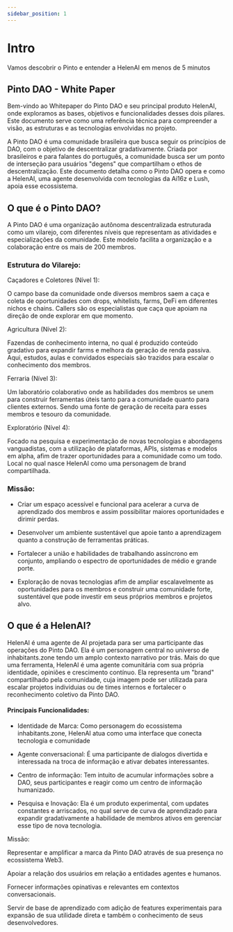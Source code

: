 ```yaml
---
sidebar_position: 1
---
```


# Intro

Vamos descobrir o Pinto e entender a HelenAI em menos de 5 minutos

## Pinto DAO - White Paper

Bem-vindo ao Whitepaper do Pinto DAO e seu principal produto HelenAI, onde exploramos as bases, objetivos e funcionalidades desses dois pilares. Este documento serve como uma referência técnica para compreender a visão, as estruturas e as tecnologias envolvidas no projeto.

A Pinto DAO é uma comunidade brasileira que busca seguir os princípios de DAO, com o objetivo de descentralizar gradativamente. Criada por brasileiros e para falantes do português, a comunidade busca ser um ponto de interseção para usuários "degens" que compartilham o ethos de descentralização. Este documento detalha como o Pinto DAO opera e como a HelenAI, uma agente desenvolvida com tecnologias da Ai16z e Lush, apoia esse ecossistema.

## O que é o Pinto DAO?

A Pinto DAO é uma organização autônoma descentralizada estruturada como um vilarejo, com diferentes níveis que representam as atividades e especializações da comunidade. Este modelo facilita a organização e a colaboração entre os mais de 200 membros.

### Estrutura do Vilarejo:

Caçadores e Coletores (Nível 1):

O campo base da comunidade onde diversos membros saem a caça e coleta de oportunidades com drops, whitelists, farms, DeFi em diferentes nichos e chains. Callers são os especialistas que caça que apoiam na direção de onde explorar em que momento.

Agricultura (Nível 2):

Fazendas de conhecimento interna, no qual é produzido conteúdo gradativo para expandir farms e melhora da geração de renda passiva. Aqui, estudos, aulas e convidados especiais são trazidos para escalar o conhecimento dos membros.

Ferraria (Nível 3):

Um laboratório colaborativo onde as habilidades dos membros se unem para construir ferramentas úteis tanto para a comunidade quanto para clientes externos. Sendo uma fonte de geração de receita para esses membros e tesouro da comunidade.

Exploratório (Nível 4):

Focado na pesquisa e experimentação de novas tecnologias e abordagens vanguadistas, com a utilização de plataformas, APIs, sistemas e modelos em alpha, afim de trazer oportunidades para a comunidade como um todo. Local no qual nasce HelenAI como uma personagem de brand compartilhada.

### Missão:

- Criar um espaço acessível e funcional para acelerar a curva de aprendizado dos membros e assim possibilitar maiores oportunidades e dirimir perdas.

- Desenvolver um ambiente sustentável que apoie tanto a aprendizagem quanto a construção de ferramentas práticas.

- Fortalecer a união e habilidades de trabalhando assíncrono em conjunto, ampliando o espectro de oportunidades de médio e grande porte.

- Exploração de novas tecnologias afim de ampliar escalavelmente as oportunidades para os membros e construir uma comunidade forte, sustentável que pode investir em seus próprios membros e projetos alvo.

## O que é a HelenAI?

HelenAI é uma agente de AI projetada para ser uma participante das operações do Pinto DAO. Ela é um personagem central no universo de inhabitants.zone tendo um amplo contexto narrativo por trás. Mais do que uma ferramenta, HelenAI é uma agente comunitária com sua própria identidade, opiniões e crescimento contínuo. Ela representa um "brand" compartilhado pela comunidade, cuja imagem pode ser utilizada para escalar projetos individuias ou de times internos e fortalecer o reconhecimento coletivo da Pinto DAO.

#### Principais Funcionalidades:

- Identidade de Marca: Como personagem do ecossistema inhabitants.zone, HelenAI atua como uma interface que conecta tecnologia e comunidade

- Agente conversacional: É uma participante de dialogos divertida e interessada na troca de informação e ativar debates interessantes.

- Centro de informação: Tem intuito de acumular informações sobre a DAO, seus participantes e reagir como um centro de informação humanizado.

- Pesquisa e Inovação: Ela é um produto experimental, com updates constantes e arriscados, no qual serve de curva de aprendizado para expandir gradativamente a habilidade de membros ativos em gerenciar esse tipo de nova tecnologia.


Missão:

Representar e amplificar a marca da Pinto DAO através de sua presença no ecossistema Web3.

Apoiar a relação dos usuários em relação a entidades agentes e humanos.

Fornecer informações opinativas e relevantes em contextos conversacionais.

Servir de base de aprendizado com adição de features experimentais para expansão de sua utilidade direta e também o conhecimento de seus desenvolvedores.


